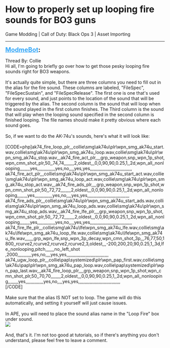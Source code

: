 # How to properly set up looping fire sounds for BO3 guns
Game Modding | Call of Duty: Black Ops 3 | Asset Importing

---
<strong style="font-size: 1.4em;"><span style="text-decoration: underline;text-decoration-color: #34a7f9;"><span style="color:#34a7f9;">ModmeBot</span></span>:</strong>

<p>Thread By: Collie<br />Hi all, I&#39;m going to briefly go over how to get those pesky looping fire sounds right for BO3 weapons.<br /> <br />It&#39;s actually quite simple, but there are three columns you need to fill out in the alias for the fire sound. These columns are labeled, &quot;FileSpec&quot;, &quot;FileSpecSustain&quot;, and &quot;FileSpecRelease&quot;. The first one is one that&#39;s used for every sound, and just points to the location of the sound that will be triggered by the alias. The second column is the sound that will loop when the sound played in the first column finishes. The Third column is the sound that will play when the looping sound specified in the second column is finished looping. The file names should make it pretty obvious where each sound goes. <br /> <br />So, if we want to do the AK-74u&#39;s sounds, here&#39;s what it will look like:<br /> <br />[CODE=php]ak74_fire_loop_plr,,,collie\smg\ak74u\plr\wpn_smg_ak74u_start.wav,collie\smg\ak74u\plr\wpn_smg_ak74u_loop.wav,collie\smg\ak74u\plr\wpn_smg_ak74u_stop.wav,,,ak74_fire_act_plr,,,,grp_weapon,snp_wpn_1p_shot,wpn_cmn_shot_plr,50,,74,74,,,,,,,,2,oldest,,,0,0,90,90,0.25,1,,2d,wpn_all,,nonlooping,,,,,,,,yes,,,,,,,,,,,,,,yes,no,,,,yes,yes,,,,,,,,,,,,,,,,,,,,,,,,,,,,,,,,,<br />ak74_fire_act_plr,,,collie\smg\ak74u\plr\wpn_smg_ak74u_start_act.wav,collie\smg\ak74u\plr\wpn_smg_ak74u_loop_act.wav,collie\smg\ak74u\plr\wpn_smg_ak74u_stop_act.wav,,,ak74_fire_ads_plr,,,,grp_weapon,snp_wpn_1p_shot,wpn_cmn_shot_plr,50,,72,72,,,,,,,,2,oldest,,,0,0,90,90,0.25,1,,2d,wpn_all,,nonlooping,,,,,,,,yes,,,,,,,,,,,,,,yes,no,,,,yes,yes,,,,,,,,,,,,,,,,,,,,,,,,,,,,,,,,,<br />ak74_fire_ads_plr,,,collie\smg\ak74u\plr\wpn_smg_ak74u_start_ads.wav,collie\smg\ak74u\plr\wpn_smg_ak74u_loop_ads.wav,collie\smg\ak74u\plr\wpn_smg_ak74u_stop_ads.wav,,,ak74_fire_lfe_plr,,,,grp_weapon,snp_wpn_1p_shot,wpn_cmn_shot_plr,50,,72,72,,,,,,,,2,oldest,,,0,0,90,90,0.25,1,,2d,wpn_all,,nonlooping,,,,,,,,yes,,,,,,,,,,,,,,yes,no,,,,yes,yes,,,,,,,,,,,,,,,,,,,,,,,,,,,,,,,,,<br />ak74_fire_lfe_plr,,,collie\smg\ak74u\lfe\wpn_smg_ak74u_lfe.wav,collie\smg\ak74u\lfe\wpn_smg_ak74u_loop_lfe.wav,collie\smg\ak74u\lfe\wpn_smg_ak74u_lfe.wav,,,,,,,grp_wpn_lfe,snp_wpn_3p_decay,wpn_cmn_shot_3p,,,76,77,50,1800,,rcurve2,rcurve2,rcurve2,rcurve2,3,oldest,,,-200,200,20,90,0.25,1,,3d,lfe,,nonlooping,pitch,,,,,,,no,,left_shot ,2000,,,,,,,,,,,yes,no,,,,yes,yes,,,,,,,,,,,,,,,,,,,,,,,,,,,,,,,,,<br />ak74_ugw_loop_plr,,,collie\pap\systemized\plr\wpn_pap_first.wav,collie\smg\ak74u\pap\plr\wpn_smg_ak74u_pap_loop.wav,collie\pap\systemized\plr\wpn_pap_last.wav,,,ak74_fire_loop_plr,,,,grp_weapon,snp_wpn_1p_shot,wpn_cmn_shot_plr,50,,70,70,,,,,,,,2,oldest,,,0,0,90,90,0.25,1,,2d,wpn_all,,nonlooping,,,,,,,,yes,,,,,,,,,,,,,,yes,no,,,,yes,yes,,,,,,,,,,,,,,,,,,,,,,,,,,,,,,,,,<br />[/CODE]<br /> <br />Make sure that the alias IS NOT set to loop. The game will do this automatically, and setting it yourself will just cause issues.<br /> <br />In APE, you will need to place the sound alias name in the &quot;Loop Fire&quot; box under sound.<br /><img style="max-width: 500px;" src="https://i.imgur.com/2OlnsAA.png"><br /> <br />And, that&#39;s it. I&#39;m not too good at tutorials, so if there&#39;s anything you don&#39;t understand, please feel free to leave a comment.</p>
